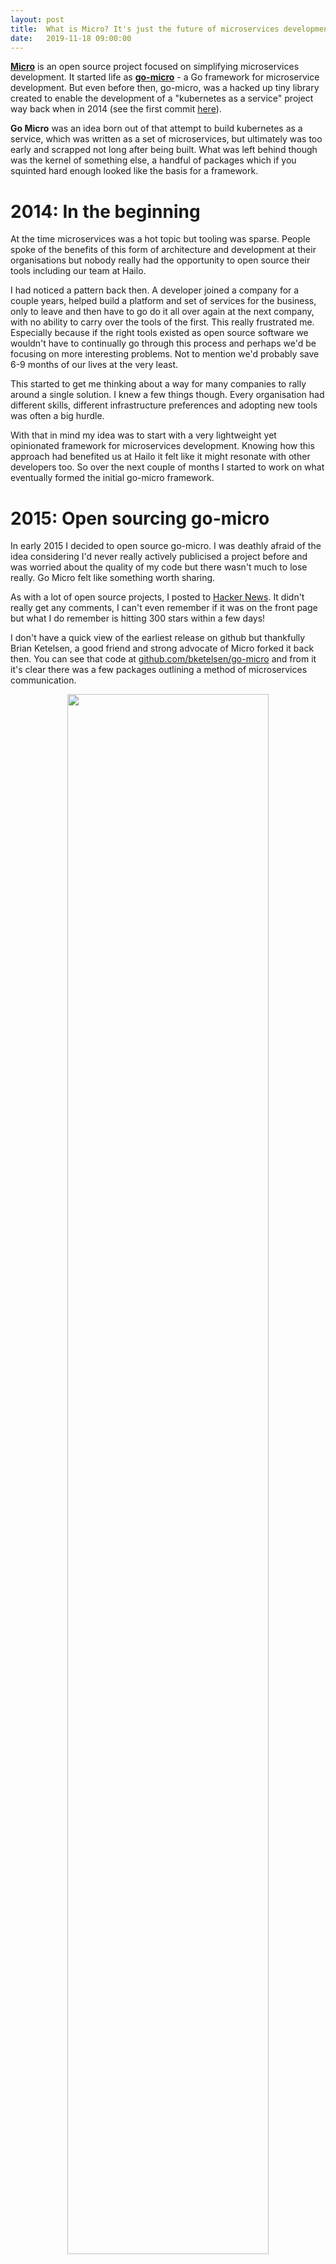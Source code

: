 ```yaml
---
layout:	post
title:	What is Micro? It's just the future of microservices development.
date:	2019-11-18 09:00:00
---
```


[**Micro**](https://github.com/micro/micro) is an open source project focused on simplifying microservices development. 
It started life as [**go-micro**](https://github.com/micro/go-micro) - a Go framework for microservice development. But even 
before then, go-micro, was a hacked up tiny library created to enable the development of a "kubernetes as a service" 
project way back when in 2014 (see the first commit [here](https://gist.github.com/asim/a035820aec2d8cba5d73b5be12c6e707)).

**Go Micro** was an idea born out of that attempt to build kubernetes as a service, which was written as a set of microservices, 
but ultimately was too early and scrapped not long after being built. What was left behind though was the kernel of 
something else, a handful of packages which if you squinted hard enough looked like the basis for a framework.

# 2014: In the beginning

At the time microservices was a hot topic but tooling was sparse. People spoke of the benefits of this form 
of architecture and development at their organisations but nobody really had the opportunity to open source their tools 
including our team at Hailo.

I had noticed a pattern back then. A developer joined a company for a couple years, helped build a platform 
and set of services for the business, only to leave and then have to go do it all over again at the next company, 
with no ability to carry over the tools of the first. This really frustrated me. Especially 
because if the right tools existed as open source software we wouldn't have to continually go through this process 
and perhaps we'd be focusing on more interesting problems. Not to mention we'd probably save 6-9 months of our lives 
at the very least.

This started to get me thinking about a way for many companies to rally around a single solution. I knew 
a few things though. Every organisation had different skills, different infrastructure preferences and 
adopting new tools was often a big hurdle.

With that in mind my idea was to start with a very lightweight yet opinionated framework for microservices development. 
Knowing how this approach had benefited us at Hailo it felt like it might resonate with other developers too. So over 
the next couple of months I started to work on what eventually formed the initial go-micro framework.

# 2015: Open sourcing go-micro

In early 2015 I decided to open source go-micro. I was deathly afraid of the idea considering I'd never really 
actively publicised a project before and was worried about the 
quality of my code but there wasn't much to lose really. Go Micro felt like something worth sharing.

As with a lot of open source projects, I posted to [Hacker News](https://news.ycombinator.com/item?id=8895794). 
It didn't really get any comments, I can't even remember if it 
was on the front page but what I do remember is hitting 300 stars within a few days! 

I don't have a quick view of the earliest release on github but thankfully Brian Ketelsen, a good friend and strong 
advocate of Micro forked it back then. You can see that code at [github.com/bketelsen/go-micro](https://github.com/bketelsen/go-micro) and from it it's clear there was a few packages outlining a method of microservices communication.

<center>
<a href="https://github.com/bketelsen/go-micro">
  <img src="{{ site.baseurl }}/assets/images/fork.png" style="height: auto; width: 80%; margin: 0" />
</a>
</center>

<br>
Go Micro at the time included a **registry** for service discovery, **server** for RPC and protobuf based request 
handling and a **client** to call those services by name. It even included a key-value storage package but 
we later removed this to focus entirely on communication first (we've recently added it back in).

# Micro: A microservices toolkit

Somewhere in mid-2015 I came to the realisation that a framework was not enough. Once you'd written those services 
there needed to be a way to access them, to serve them, and to consume them by traditional means. This is where 
I began to think about a toolkit.

In a lot of cases we see open source tools which try to solve one problem. State, load balancing, messaging, etc but 
in the case of microservices you really needed a holistic system that would cover all the bases in a seamless way. 
Something that would essentially form the foundations of a platform.

In that [**Micro**](https://github.com/micro/micro) was born. Micro was built as a toolkit to enable the development of 
a microservices platform. It contained a CLI, Web dashboard and API gateway along with a sidecar for non Go based 
applications. That sidecar pattern has now evolved into something called "service mesh" but back then Netflix 
had this thing called [Prana](https://github.com/Netflix/Prana) which is what the Micro sidecar was based on.

Micro and Go Micro were my full focus for the rest of 2015 and took a significant period of time to develop but 
in Autumn of that year a few companies started to use it in production which gave me hope that it may thrive 
in the years to come.

# 2016: Validating the tooling

In 2016 I decided it was time to test the waters once more. To let the world know about Micro and drum up some traction.
I went to Hacker News once more, only this time, things went a bit differently 
[https://news.ycombinator.com/item?id=11327679](https://news.ycombinator.com/item?id=11327679).

Hacker News responded positively and Micro shot to the top of the front page. Here's the original blog post 
for those interested in reading it [https://micro.mu/blog/2016/03/20/micro.html](https://micro.mu/blog/2016/03/20/micro.html).

<center>
<a href="https://micro.mu/blog/2016/03/20/micro.html">
  <img src="{{ site.baseurl }}/assets/images/micro-post.png" style="height: auto; width: 80%; margin: 0" />
</a>
</center>
<br>

It was clear there was something here, that there might be a demand for such a set of tools, and I wanted to pursue 
it full time. Back then I got the opportunity to work with [Sixt](sixt.com) through a corporate sponsorship. This 
allowed me to work full time on Micro and use them as a feedback loop for it's features and development.

I'm incredibly grateful to Sixt for that opportunity and what it allowed Micro to become. Without them it's unclear 
if it would have made it to where it is today. The sponsorship let me continue to iterate on the tools 
as a solo effort for a few years. 3 years in fact. 

And in that time, Micro grew, from a small open source project, to one with a community of 1k+ members, thousands 
of GitHub stars, but more importantly use in the real world in production.

# 2019: The evolution of Micro

Fast forward to the present. Earlier this year I got the opportunity to take Micro from a solo bootstrapped open source 
project and turn it into a venture funded company with the potential to change microservices development on a much larger scale.

We're not ready to reveal all the details just yet but what I will say is it's enabled us to start executing on what many of 
us developers long for. The ability to build, share and collaborate on services in the cloud and beyond, without the 
hassle of managing infrastructure.

## Progress

The progress we've made as a small team in 6 months is pretty astounding. Having committed more times in that period than I had 
done in the entire 4 years of working on Micro alone.

<center>
  <img src="{{ site.baseurl }}/assets/images/commits.png" style="height: auto; width: 80%; margin: 0" />
</center>
<br>

And as you can see here, if GitHub stars are a measure of anything, it reflects in our awareness, popularity and usage. 
We recently passed the 10k star mark on the [go-micro](https://github.com/micro/go-micro) framework and it feels as though we're 
just getting started with what's possible.

<center>
  <img src="{{ site.baseurl }}/assets/images/10k-stars.png" style="height: auto; width: 80%; margin: 0" />
</center>

You can probably tell exactly where we went from 1 person to 2. Based on this progress I'm fairly confident in my previous assumption 
that [go-micro](https://github.com/micro/go-micro) will go on to become the most dominant Go framework and likely surpass Spring 
adoption globally within the next decade.

## Micro as a Runtime

[Micro](https://github.com/micro/micro) has also progressed significantly as we've moved on from just a sparse set of tools to 
something we're now calling **a microservice runtime environment**.

The idea behind this is to reorient the toolkit to be a full fledged 
environment for building microservices. One which provides a programmable abstraction layer for the underlying infrastructure built 
as microservices themselves.

This image is a little old but you'll get the idea. By abstracting away the underlying infrastructure and creating it as a set of 
services that all look the same, run the same, feel the same we end up with a programmable runtime that acts as a foundation for 
all development, whether it be local, in docker or on kubernetes in the cloud.

<center>
  <img src="{{ site.baseurl }}/assets/images/runtime.png" style="height: auto; width: 80%; margin: 0" />
</center>
<br>
We also redefine the boundaries between development and operations in a way that allows each side to focus on their roles without 
the cognitive load of understanding the other side. In the developers case, we no longer have to reason about infrastructure just code.

The feature set is fairly extensive and growing. 

<center>
  <img src="{{ site.baseurl }}/assets/images/feature-set.png" style="height: auto; width: 80%; margin: 0" />
</center>
<br>


## Micro as a Platform

Even still while Micro as a runtime and having a Go framework for development solves a lot of problems, this isn't enough. 
So Micro continues to evolve. It's no longer enough to just simply provide the tools for building microservices, we also need to
provide the environment in which to share and consume them. We at Micro are now building a **global shared microservices platform** for 
developers by developers.

What does that really mean? Well imagine the platform you're given to work on when you join a company or all of the things you 
have to do from an infrastructure perspective just to get up and running. We're going to provide this as a service to everyone.

A fully managed serverless platform for microservices development (that's a mouthful).

## Why?

I've become frustrated with the status quo and the way in which developers are now forced to reason about infrastructure 
and cloud-native complexity. The barrier to entry in just getting started is too high. Building services in the cloud 
should be getting vastly easier, not harder.

Just take a look at the cloud-native landscape...

<center>
<a href="https://landscape.cncf.io">
  <img src="{{ site.baseurl }}/assets/images/cncf.png" style="height: auto; width: 80%; margin: 0" />
</a>
</center>
<br>

Having to reason about this as a developer is horrible. All I want to do is write and ship software but now 
I'm expected to walk some arduous path of containers, container orchestration, docker, kubernetes, service mesh, etc, etc. 
Why can't I just write code and run it?

## Microservices

You're probably thinking. Ok that's great, I buy into this vision. Simpler app development without managing infrastructure 
but what's microservices got to do with this? 

We firmly believe that all forms of development at scale inevitably end up as distributed systems and the pattern 
for that development is now largely known as **microservices**.

Microservices unlock a huge productivity boost in the companies that adopt them and the velocity of their 
development is such that with every new service added their is compounding value in the system built.

I also believe that developers need a platform that enables this form of development for them to thrive. One in which
they do not have to reason about infrastructure and where they are provided the tools that empower them to build software at 
scale without having to worry about operating large scale systems.

One highly controversial example I want to share is from the startup bank [Monzo](https://monzo.com).

Monzo opted to pursue a microservices architecture from day 1. Knowing there were initial operational tradeoffs to this 
approach but with an insight from their time at Hailo, they knew if the company succeeded on the product side they'd 
need a scalable platform to help them grow and move fast.

This led to the creation of a platform that is now host to 1500 services. This might sound hard to reason about, but 
a shared platform where every developer has the ability to consume and reuse existing services is a fundamentally powerful thing.

Not only that, but when the platform is managed for you, developers can get back to focusing on what's really important. The 
product and the business.

<center>
<blockquote class="twitter-tweet"><p lang="en" dir="ltr">1500 microservices at <a href="https://twitter.com/monzo?ref_src=twsrc%5Etfw">@monzo</a>; every line is an enforced network rule allowing traffic <a href="https://t.co/2r2y9f6LYO">pic.twitter.com/2r2y9f6LYO</a></p>&mdash; Jack Kleeman (@JackKleeman) <a href="https://twitter.com/JackKleeman/status/1190354757308862468?ref_src=twsrc%5Etfw">November 1, 2019</a></blockquote> <script async src="https://platform.twitter.com/widgets.js" charset="utf-8"></script>
</center>
<br>

# Our solution

This form of development has largely been siloed at large tech cos capable of building such systems. But what 
if this was available to every developer as a shared system outside of those large orgs. What if we were able to 
collaborate across org and across teams. What would the velocity of our development as an industry look like as a whole? 

I would argue that all technology would advance faster than it ever has done in the decades that have come before us.
We would finally capture the true potential of the internet.

GitHub was a prime example of this collaboration and innovation in open source, massively reducing the pain of hosting 
source code and creating an environment for reusing code. However there's just one but, this source code largely sits 
at rest on their platform.

What if instead of just sharing code and running it in silos, we shared an environment for software development, one 
in which we could collaborate on services, reusing each others running applications where necessary and focusing 
on solving higher order problems.

It would have it's own quirks and challenges but the opportunities such a platform presents is immense. And something 
we want to explore at [Micro](https://micro.mu), the company.

So that's what we're setting out to do really. To build a global shared services platform for developers by developers. 
Where the pains of cloud, kubernetes and everything else will no longer be felt. An environment 
in which we can build, share and collaborate on micro services based on the [**go-micro**](https://github.com/micro/go-micro) framework.

# Closing

The future of Micro is one which involves rapidly reducing the friction for developers in harnessing the power of 
the cloud and to empower them to build microservices from anywhere, with anyone.

If this sounds interesting to you, come join our community on [**slack**](https://micro.mu/slack), kick the tyres 
on the [**go-micro**](https://github.com/micro/go-micro) framework or come help us make it a reality. We're hiring, 
just drop us an email at <a href="mailto:hello@micro.mu"><b>hello@micro.mu</b></a>.

Cheers
<br>
Asim

<h6><a href="https://micro.mu">Micro</a></h6>
